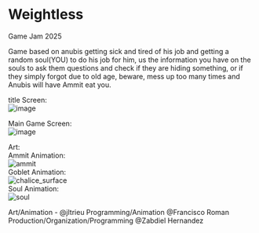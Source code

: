# Weightless
Game Jam 2025

Game based on anubis getting sick and tired of his job and getting a random soul(YOU) to do his job for him,
us the information you have on the souls to ask them questions and check if they are hiding something, or 
if they simply forgot due to old age, beware, mess up too many times and Anubis will have Ammit eat you.

title Screen:<br/>
![image](https://github.com/user-attachments/assets/07be895b-ba63-46ef-911e-480d4d8a0c64)<br/>

Main Game Screen:<br/>
![image](https://github.com/user-attachments/assets/79166029-09ea-432b-8bf2-1c9de79d8986)<br/>




Art:<br/>
  Ammit Animation:<br/>
  ![ammit](https://github.com/user-attachments/assets/d94223c7-fc09-40c7-925a-41393d9f3dfd)<br/>
  Goblet Animation:<br/>
  ![chalice_surface](https://github.com/user-attachments/assets/dd12643b-c1be-4c13-9981-d6a3672e0610)<br/>
  Soul Animation:<br/>
  ![soul](https://github.com/user-attachments/assets/35f9b82a-3783-4233-a68a-44b6225c1cde)







Art/Animation - @jltrieu
Programming/Animation @Francisco Roman
Production/Organization/Programming @Zabdiel Hernandez
